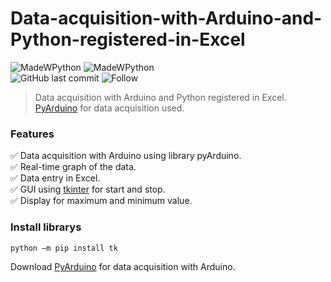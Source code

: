 # Data-acquisition-with-Arduino-and-Python-registered-in-Excel
![MadeWPython](http://ForTheBadge.com/images/badges/made-with-python.svg)
![MadeWPython](http://ForTheBadge.com/images/badges/built-with-love.svg)
<br />
![GitHub last commit](https://img.shields.io/github/last-commit/KevinNVT/Data-acquisition-with-Arduino-and-Python-registered-in-Excel)
![Follow](https://img.shields.io/github/followers/KevinNVT.svg?style=social&label=Follow&maxAge=2592000)

>Data acquisition with Arduino and Python registered in Excel.
><br />
[PyArduino](https://roboticoss.com/modulo-pyarduino-lectura-de-datos/) for data acquisition used.
>

### Features
✅ Data acquisition with Arduino using library pyArduino. <br />
✅ Real-time graph of the data. <br />
✅ Data entry in Excel. <br />
✅ GUI using [tkinter](https://docs.python.org/3/library/tkinter.html) for start and stop. <br />
✅ Display for maximum and minimum value. <br />

### Install librarys
```markdown
python –m pip install tk
```

Download [PyArduino](https://roboticoss.com/modulo-pyarduino-lectura-de-datos/) for data acquisition with Arduino. 
